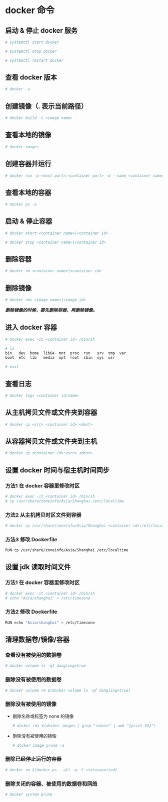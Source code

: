 # docker 命令

## 启动 & 停止 docker 服务

``` bash
# systemctl start docker

# systemctl stop docker

# systemctl restart docker
```

## 查看 docker 版本

``` bash
# docker -v
```

## 创建镜像（. 表示当前路径）

``` bash
# docker build -t <image name> .
```

## 查看本地的镜像

``` bash
# docker images
```

## 创建容器并运行

``` bash
# docker run -p <host port>:<container port> -d --name <container name> <image name>
```

## 查看本地的容器

``` bash
# docker ps -a
```

## 启动 & 停止容器

``` bash
# docker start <container name>|<container id>

# docker stop <container name>|<container id>
```

## 删除容器

``` bash
# docker rm <container name>|<container id>
```

## 删除镜像

``` bash
# docker rmi <image name>|<image id>
```

***删除镜像的时候，要先删除容器，再删除镜像。***

## 进入 docker 容器

``` bash
# docker exec -it <container id> /bin/sh

# ls
bin   dev  home  lib64	mnt  proc  run	 srv  tmp  var
boot  etc  lib	 media	opt  root  sbin  sys  usr

# exit
```

## 查看日志

``` bash
# docker logs <container id/name>
```

## 从主机拷贝文件或文件夹到容器

``` bash
# docker cp <src> <container id>:<dest>
```

## 从容器拷贝文件或文件夹到主机

``` bash
# docker cp <container id>:<src> <dest>
```

## 设置 docker 时间与宿主机时间同步

### 方法1 在 docker 容器里修改时区

``` bash
# docker exec -it <container id> /bin/sh
# cp /usr/share/zoneinfo/Asia/Shanghai /etc/localtime
```

### 方法2 从主机拷贝时区文件到容器

``` bash
# docker cp /usr/share/zoneinfo/Asia/Shanghai <container id>:/etc/localtime
```

### 方法3 修改 Dockerfile
``` bash
RUN cp /usr/share/zoneinfo/Asia/Shanghai /etc/localtime
```

## 设置 jdk 读取时间文件

### 方法1 在 docker 容器里修改时区

``` bash
# docker exec -it <container id> /bin/sh
# echo "Asia/shanghai" > /etc/timezone
```

### 方法2 修改 Dockerfile

``` bash
RUN echo "Asia/shanghai" > /etc/timezone
```

## 清理数据卷/镜像/容器

### 查看没有被使用的数据卷

```bash
# docker volume ls -qf dangling=true
```

### 删除没有被使用的数据卷

```bash
# docker volume rm $(docker volume ls -qf dangling=true)
```

### 删除没有被使用的镜像

- 删除名称或标签为 none 的镜像
    ```bash
    # docker rmi $(docker images | grep "<none>" | awk "{print $3}")
    ```
- 删除没有被使用的镜像
    ```bash
    # docker image prune -a
    ```

### 删除已经停止运行的容器

```bash
# docker rm $(docker ps --all -q -f status=exited)
```

### 删除关闭的容器、被使用的数据卷和网络

```bash
# docker system prune
```
